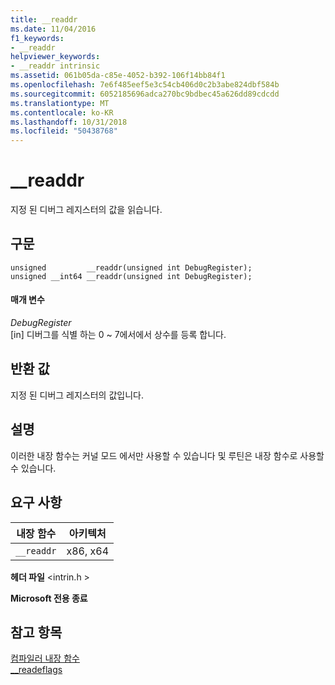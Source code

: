 ```yaml
---
title: __readdr
ms.date: 11/04/2016
f1_keywords:
- __readdr
helpviewer_keywords:
- __readdr intrinsic
ms.assetid: 061b05da-c85e-4052-b392-106f14bb84f1
ms.openlocfilehash: 7e6f485eef5e3c54cb406d0c2b3abe824dbf584b
ms.sourcegitcommit: 6052185696adca270bc9bdbec45a626dd89cdcdd
ms.translationtype: MT
ms.contentlocale: ko-KR
ms.lasthandoff: 10/31/2018
ms.locfileid: "50438768"
---
```

# <a name="readdr"></a>__readdr

지정 된 디버그 레지스터의 값을 읽습니다.

## <a name="syntax"></a>구문

```
unsigned         __readdr(unsigned int DebugRegister);
unsigned __int64 __readdr(unsigned int DebugRegister);
```

#### <a name="parameters"></a>매개 변수

*DebugRegister*<br/>
[in] 디버그를 식별 하는 0 ~ 7에서에서 상수를 등록 합니다.

## <a name="return-value"></a>반환 값

지정 된 디버그 레지스터의 값입니다.

## <a name="remarks"></a>설명

이러한 내장 함수는 커널 모드 에서만 사용할 수 있습니다 및 루틴은 내장 함수로 사용할 수 있습니다.

## <a name="requirements"></a>요구 사항

|내장 함수|아키텍처|
|---------------|------------------|
|`__readdr`|x86, x64|

**헤더 파일** \<intrin.h >

**Microsoft 전용 종료**

## <a name="see-also"></a>참고 항목

[컴파일러 내장 함수](../intrinsics/compiler-intrinsics.md)<br/>
[__readeflags](../intrinsics/readeflags.md)